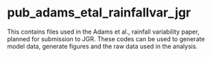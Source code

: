# pub_adams_etal_rainfallvar_jgr
This contains files used in the Adams et al., rainfall variability paper, planned for submission to JGR. These codes can be used to generate model data, generate figures and the raw data used in the analysis.

